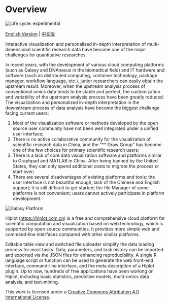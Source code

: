 # Overview

<img src="https://img.shields.io/badge/lifecycle-experimental-orange.svg" alt="Life cycle: experimental">

[English Version](./) | [中文版](./zh)

Interactive visualization and personalized in-depth interpretation of multi-dimensional scientific research data have become one of the major challenges for quantitative researches.

In recent years, with the development of various cloud computing platforms (such as Galaxy and DNAnexus in the biomedical field) and IT hardware and software (such as distributed computing, container technology, package manager, workflow language, etc.), junior researchers can easily obtain the upstream result. Moreover, when the upstream analysis process of conventional omics data tends to be stable and perfect, the customization and variability of the upstream analysis process have been greatly reduced. The visualization and personalized in-depth interpretation in the downstream process of data analysis have become the biggest challenge facing current users:

1. Most of the visualization software or methods developed by the open source user community have not been well integrated under a unified user interface;
2. There is no active collaborative community for the visualization of scientific research data in China, and the "** Draw Group" has become one of the few choices for primary scientific research users;
3. There is a lack of core data visualization software and platforms similar to Graphpad and MATLAB in China. After being banned by the United States, they can only spend additional costs to migrate the process or start over;
4. There are several disadvantages of existing platforms and tools: the user interface is not beautiful enough; lack of the Chinese and English support; it is still difficult to get started; the file Manager of some platforms is not convenient; users cannot actively participate in platform development.

![Galaxy Platform](https://s1.ax1x.com/2020/07/08/UEk8mV.png)

Hiplot (https://hiplot.com.cn) is a free and comprehensive cloud platform for scientific computation and visualization based on web technology, which is supported by open source communities. It provides more simple web and command-line interfaces compared with other similar platforms.

Editable table view and switched file uploader simplify the data loading process for most tasks. Data, parameters, and task history can be imported and exported via the JSON files for enhancing reproducibility. A single R language script or function can be used to generate the web front-end interface, command-line interface, and the meta description of a Hiplot plugin. Up to now, hundreds of free applications have been working on Hiplot, including basic statistics, predictive models, multi-omics data analysis, and text-mining.

This work is licensed under a <a rel="license" href="http://creativecommons.org/licenses/by/4.0/">Creative Commons Attribution 4.0 International License</a>.
